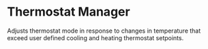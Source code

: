 # Thermostat Manager
Adjusts thermostat mode in response to changes in temperature that exceed user defined cooling and heating thermostat setpoints.
